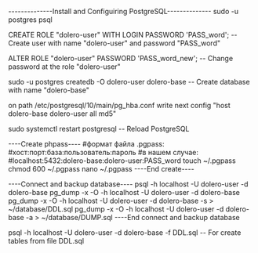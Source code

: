 --------------Install and Configuiring PostgreSQL--------------
sudo -u postgres psql

CREATE ROLE "dolero-user" WITH LOGIN PASSWORD 'PASS_word'; -- Create user with name "dolero-user" and password "PASS_word"

ALTER ROLE "dolero-user" PASSWORD 'PASS_word_new'; -- Change password at the role "dolero-user"

sudo -u postgres createdb -O dolero-user dolero-base -- Create database with name "dolero-base"

on path /etc/postgresql/10/main/pg_hba.conf write next config "host    dolero-base     dolero-user     all                     md5"

sudo systemctl restart postgresql -- Reload PostgreSQL

----Create phpass----
#формат файла .pgpass:
#хост:порт:база:пользователь:пароль
#в нашем случае:
#localhost:5432:dolero-base:dolero-user:PASS_word
touch ~/.pgpass
chmod 600 ~/.pgpass
nano ~/.pgpass
----End create----

----Connect and backup database----
psql -h localhost -U dolero-user -d dolero-base
pg_dump -x -O -h localhost -U dolero-user -d dolero-base
pg_dump -x -O -h localhost -U dolero-user -d dolero-base -s > ~/database/DDL.sql
pg_dump -x -O -h localhost -U dolero-user -d dolero-base -a > ~/database/DUMP.sql
----End connect and backup database

psql -h localhost -U dolero-user -d dolero-base -f DDL.sql -- For create tables from file DDL.sql

